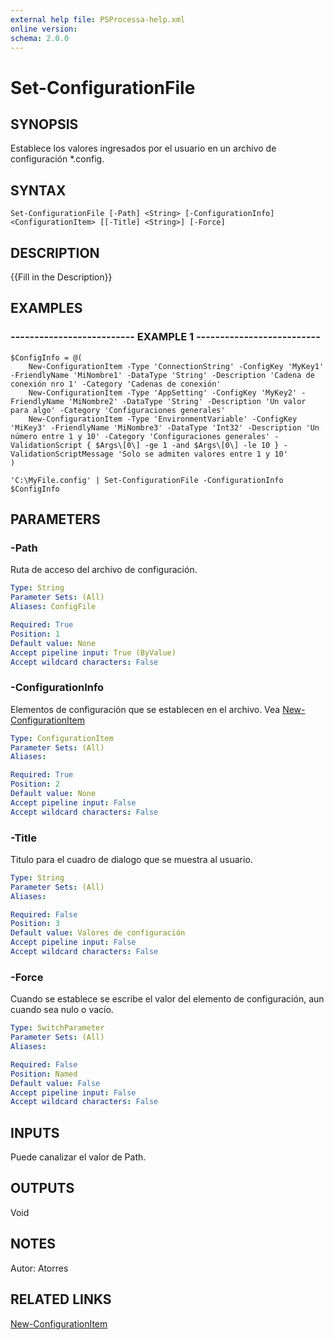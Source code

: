 ```yaml
---
external help file: PSProcessa-help.xml
online version: 
schema: 2.0.0
---
```


# Set-ConfigurationFile

## SYNOPSIS
Establece los valores ingresados por el usuario en un archivo de configuración *.config.

## SYNTAX

```
Set-ConfigurationFile [-Path] <String> [-ConfigurationInfo] <ConfigurationItem> [[-Title] <String>] [-Force]
```

## DESCRIPTION
{{Fill in the Description}}

## EXAMPLES

### -------------------------- EXAMPLE 1 --------------------------
```
$ConfigInfo = @(
    New-ConfigurationItem -Type 'ConnectionString' -ConfigKey 'MyKey1' -FriendlyName 'MiNombre1' -DataType 'String' -Description 'Cadena de conexión nro 1' -Category 'Cadenas de conexión'
    New-ConfigurationItem -Type 'AppSetting' -ConfigKey 'MyKey2' -FriendlyName 'MiNombre2' -DataType 'String' -Description 'Un valor para algo' -Category 'Configuraciones generales'
    New-ConfigurationItem -Type 'EnvironmentVariable' -ConfigKey 'MiKey3' -FriendlyName 'MiNombre3' -DataType 'Int32' -Description 'Un número entre 1 y 10' -Category 'Configuraciones generales' -ValidationScript { $Args\[0\] -ge 1 -and $Args\[0\] -le 10 } -ValidationScriptMessage 'Solo se admiten valores entre 1 y 10'
)

'C:\MyFile.config' | Set-ConfigurationFile -ConfigurationInfo $ConfigInfo
```

## PARAMETERS

### -Path
Ruta de acceso del archivo de configuración.

```yaml
Type: String
Parameter Sets: (All)
Aliases: ConfigFile

Required: True
Position: 1
Default value: None
Accept pipeline input: True (ByValue)
Accept wildcard characters: False
```

### -ConfigurationInfo
Elementos de configuración que se establecen en el archivo. Vea [New-ConfigurationItem](New-ConfigurationItem.md)

```yaml
Type: ConfigurationItem
Parameter Sets: (All)
Aliases: 

Required: True
Position: 2
Default value: None
Accept pipeline input: False
Accept wildcard characters: False
```

### -Title
Titulo para el cuadro de dialogo que se muestra al usuario.

```yaml
Type: String
Parameter Sets: (All)
Aliases: 

Required: False
Position: 3
Default value: Valores de configuración
Accept pipeline input: False
Accept wildcard characters: False
```

### -Force
Cuando se establece se escribe el valor del elemento de configuración, aun cuando sea nulo o vacío.

```yaml
Type: SwitchParameter
Parameter Sets: (All)
Aliases: 

Required: False
Position: Named
Default value: False
Accept pipeline input: False
Accept wildcard characters: False
```

## INPUTS

Puede canalizar el valor de Path.

## OUTPUTS

Void

## NOTES
Autor: Atorres

## RELATED LINKS
[New-ConfigurationItem](New-ConfigurationItem.md)
